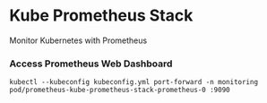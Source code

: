# Kube Prometheus Stack

Monitor Kubernetes with Prometheus

### Access Prometheus Web Dashboard

```
kubectl --kubeconfig kubeconfig.yml port-forward -n monitoring pod/prometheus-kube-prometheus-stack-prometheus-0 :9090
```
